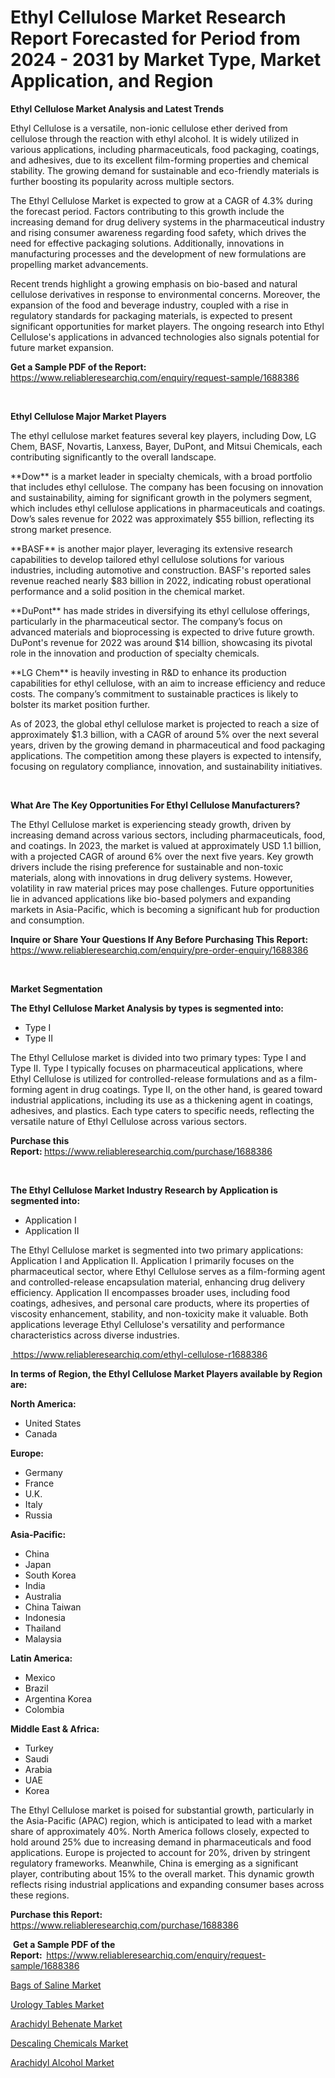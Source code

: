 <p><h1>Ethyl Cellulose Market Research Report Forecasted for Period from 2024 -  2031 by Market Type, Market Application, and Region</h1></p><p><strong>Ethyl Cellulose Market Analysis and Latest Trends</strong></p>
<p><p>Ethyl Cellulose is a versatile, non-ionic cellulose ether derived from cellulose through the reaction with ethyl alcohol. It is widely utilized in various applications, including pharmaceuticals, food packaging, coatings, and adhesives, due to its excellent film-forming properties and chemical stability. The growing demand for sustainable and eco-friendly materials is further boosting its popularity across multiple sectors.</p><p>The Ethyl Cellulose Market is expected to grow at a CAGR of 4.3% during the forecast period. Factors contributing to this growth include the increasing demand for drug delivery systems in the pharmaceutical industry and rising consumer awareness regarding food safety, which drives the need for effective packaging solutions. Additionally, innovations in manufacturing processes and the development of new formulations are propelling market advancements.</p><p>Recent trends highlight a growing emphasis on bio-based and natural cellulose derivatives in response to environmental concerns. Moreover, the expansion of the food and beverage industry, coupled with a rise in regulatory standards for packaging materials, is expected to present significant opportunities for market players. The ongoing research into Ethyl Cellulose's applications in advanced technologies also signals potential for future market expansion.</p></p>
<p><strong>Get a Sample PDF of the Report:&nbsp;</strong> <a href="https://www.reliableresearchiq.com/enquiry/request-sample/1688386?utm_campaign=103&utm_medium=2&utm_source=Github&utm_content=ia&utm_term=11112024&utm_id=ethyl-cellulose">https://www.reliableresearchiq.com/enquiry/request-sample/1688386</a></p>
<p>&nbsp;</p>
<p><strong>Ethyl Cellulose Major Market Players</strong></p>
<p><p>The ethyl cellulose market features several key players, including Dow, LG Chem, BASF, Novartis, Lanxess, Bayer, DuPont, and Mitsui Chemicals, each contributing significantly to the overall landscape.</p><p>**Dow** is a market leader in specialty chemicals, with a broad portfolio that includes ethyl cellulose. The company has been focusing on innovation and sustainability, aiming for significant growth in the polymers segment, which includes ethyl cellulose applications in pharmaceuticals and coatings. Dow’s sales revenue for 2022 was approximately $55 billion, reflecting its strong market presence.</p><p>**BASF** is another major player, leveraging its extensive research capabilities to develop tailored ethyl cellulose solutions for various industries, including automotive and construction. BASF's reported sales revenue reached nearly $83 billion in 2022, indicating robust operational performance and a solid position in the chemical market.</p><p>**DuPont** has made strides in diversifying its ethyl cellulose offerings, particularly in the pharmaceutical sector. The company’s focus on advanced materials and bioprocessing is expected to drive future growth. DuPont's revenue for 2022 was around $14 billion, showcasing its pivotal role in the innovation and production of specialty chemicals.</p><p>**LG Chem** is heavily investing in R&D to enhance its production capabilities for ethyl cellulose, with an aim to increase efficiency and reduce costs. The company’s commitment to sustainable practices is likely to bolster its market position further.</p><p>As of 2023, the global ethyl cellulose market is projected to reach a size of approximately $1.3 billion, with a CAGR of around 5% over the next several years, driven by the growing demand in pharmaceutical and food packaging applications. The competition among these players is expected to intensify, focusing on regulatory compliance, innovation, and sustainability initiatives.</p></p>
<p>&nbsp;</p>
<p><strong>What Are The Key Opportunities For Ethyl Cellulose Manufacturers?</strong></p>
<p><p>The Ethyl Cellulose market is experiencing steady growth, driven by increasing demand across various sectors, including pharmaceuticals, food, and coatings. In 2023, the market is valued at approximately USD 1.1 billion, with a projected CAGR of around 6% over the next five years. Key growth drivers include the rising preference for sustainable and non-toxic materials, along with innovations in drug delivery systems. However, volatility in raw material prices may pose challenges. Future opportunities lie in advanced applications like bio-based polymers and expanding markets in Asia-Pacific, which is becoming a significant hub for production and consumption.</p></p>
<p><strong>Inquire or Share Your Questions If Any Before Purchasing This Report:</strong> <a href="https://www.reliableresearchiq.com/enquiry/pre-order-enquiry/1688386?utm_campaign=103&utm_medium=2&utm_source=Github&utm_content=ia&utm_term=11112024&utm_id=ethyl-cellulose">https://www.reliableresearchiq.com/enquiry/pre-order-enquiry/1688386</a></p>
<p>&nbsp;</p>
<p><strong>Market Segmentation</strong></p>
<p><strong>The Ethyl Cellulose Market Analysis by types is segmented into:</strong></p>
<p><ul><li>Type I</li><li>Type II</li></ul></p>
<p><p>The Ethyl Cellulose market is divided into two primary types: Type I and Type II. Type I typically focuses on pharmaceutical applications, where Ethyl Cellulose is utilized for controlled-release formulations and as a film-forming agent in drug coatings. Type II, on the other hand, is geared toward industrial applications, including its use as a thickening agent in coatings, adhesives, and plastics. Each type caters to specific needs, reflecting the versatile nature of Ethyl Cellulose across various sectors.</p></p>
<p><strong>Purchase this Report:&nbsp;</strong><a href="https://www.reliableresearchiq.com/purchase/1688386?utm_campaign=103&utm_medium=2&utm_source=Github&utm_content=ia&utm_term=11112024&utm_id=ethyl-cellulose">https://www.reliableresearchiq.com/purchase/1688386</a></p>
<p>&nbsp;</p>
<p><strong>The Ethyl Cellulose Market Industry Research by Application is segmented into:</strong></p>
<p><ul><li>Application I</li><li>Application II</li></ul></p>
<p><p>The Ethyl Cellulose market is segmented into two primary applications: Application I and Application II. Application I primarily focuses on the pharmaceutical sector, where Ethyl Cellulose serves as a film-forming agent and controlled-release encapsulation material, enhancing drug delivery efficiency. Application II encompasses broader uses, including food coatings, adhesives, and personal care products, where its properties of viscosity enhancement, stability, and non-toxicity make it valuable. Both applications leverage Ethyl Cellulose's versatility and performance characteristics across diverse industries.</p></p>
<p><a href="https://www.reliableresearchiq.com/ethyl-cellulose-r1688386?utm_campaign=103&utm_medium=2&utm_source=Github&utm_content=ia&utm_term=11112024&utm_id=ethyl-cellulose">&nbsp;https://www.reliableresearchiq.com/ethyl-cellulose-r1688386</a></p>
<p><strong>In terms of Region, the Ethyl Cellulose Market Players available by Region are:</strong></p>
<p>
    <p> <strong> North America: </strong>
        <ul>
            <li>United States</li>
            <li>Canada</li>
        </ul>
        </p> 
    <p> <strong> Europe: </strong>
        <ul>
            <li>Germany</li>
            <li>France</li>
            <li>U.K.</li>
            <li>Italy</li>
            <li>Russia</li>
        </ul>
        </p> 
    <p> <strong> Asia-Pacific: </strong>
        <ul>
            <li>China</li>
            <li>Japan</li>
            <li>South Korea</li>
            <li>India</li>
            <li>Australia</li>
            <li>China Taiwan</li>
            <li>Indonesia</li>
            <li>Thailand</li>
            <li>Malaysia</li>
        </ul>
        </p> 
    <p> <strong> Latin America: </strong>
        <ul>
            <li>Mexico</li>
            <li>Brazil</li>
            <li>Argentina Korea</li>
            <li>Colombia</li>
        </ul>
        </p> 
    <p> <strong> Middle East & Africa: </strong>
        <ul>
            <li>Turkey</li>
            <li>Saudi</li>
            <li>Arabia</li>
            <li>UAE</li>
            <li>Korea</li>
        </ul>
    </p>
    </p>
<p><p>The Ethyl Cellulose market is poised for substantial growth, particularly in the Asia-Pacific (APAC) region, which is anticipated to lead with a market share of approximately 40%. North America follows closely, expected to hold around 25% due to increasing demand in pharmaceuticals and food applications. Europe is projected to account for 20%, driven by stringent regulatory frameworks. Meanwhile, China is emerging as a significant player, contributing about 15% to the overall market. This dynamic growth reflects rising industrial applications and expanding consumer bases across these regions.</p></p>
<p><strong>Purchase this Report: </strong><a href="https://www.reliableresearchiq.com/purchase/1688386?utm_campaign=103&utm_medium=2&utm_source=Github&utm_content=ia&utm_term=11112024&utm_id=ethyl-cellulose">https://www.reliableresearchiq.com/purchase/1688386</a></p>
<p>&nbsp;<strong>Get a Sample PDF of the Report:&nbsp;&nbsp;</strong><a href="https://www.reliableresearchiq.com/enquiry/request-sample/1688386?utm_campaign=103&utm_medium=2&utm_source=Github&utm_content=ia&utm_term=11112024&utm_id=ethyl-cellulose">https://www.reliableresearchiq.com/enquiry/request-sample/1688386</a></p>
<p><strong></strong></p>
<p><p><a href="https://issuu.com/reportprime-2/docs/bags-of-saline-market-size-2030.ppt_29192282db0f38?utm_campaign=103&utm_medium=2&utm_source=Github&utm_content=ia&utm_term=11112024&utm_id=ethyl-cellulose">Bags of Saline Market</a></p><p><a href="https://issuu.com/reportprime-2/docs/urology-tables-market-size-2030.ppt_21e17ac5c9ff46?utm_campaign=103&utm_medium=2&utm_source=Github&utm_content=ia&utm_term=11112024&utm_id=ethyl-cellulose">Urology Tables Market</a></p><p><a href="https://www.linkedin.com/pulse/global-arachidyl-behenate-market-sector2024-2031-metrics-strategic-x6hue?utm_campaign=103&utm_medium=2&utm_source=Github&utm_content=ia&utm_term=11112024&utm_id=ethyl-cellulose">Arachidyl Behenate Market</a></p><p><a href="https://github.com/brookiqhurne/Market-Research-Report-List-1/blob/main/descaling-chemicals-market.md?utm_campaign=103&utm_medium=2&utm_source=Github&utm_content=ia&utm_term=11112024&utm_id=ethyl-cellulose">Descaling Chemicals Market</a></p><p><a href="https://www.linkedin.com/pulse/arachidyl-alcohol-market-evolution-global-trends-regional-dynamics-cuvoe?utm_campaign=103&utm_medium=2&utm_source=Github&utm_content=ia&utm_term=11112024&utm_id=ethyl-cellulose">Arachidyl Alcohol Market</a></p></p>